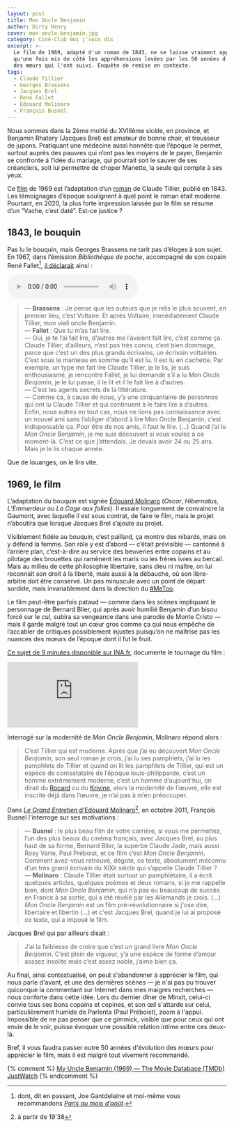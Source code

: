 ```yaml
---
layout: post
title: Mon Oncle Benjamin
author: Dirty Henry
cover: mon-oncle-benjamin.jpg
category: Ciné-Club moi j'vous dis
excerpt: >-
  Le film de 1969, adapté d'un roman de 1843, ne se laisse vraiment apprécier
  qu'une fois mis de côté les appréhensions levées par les 50 années d'évolution
  des mœurs qui l'ont suivi. Enquête de remise en contexte.
tags:
  - Claude Tillier
  - Georges Brassens
  - Jacques Brel
  - René Fallet
  - Édouard Molinaro
  - François Busnel
---
```


Nous sommes dans la 2ème moitié du XVIIIème sicèle, en province, et Benjamin
Rhatery (Jacques Brel) est amateur de bonne chair, et trousseur de jupons.
Pratiquant une médecine aussi honnête que l’époque le permet, surtout auprès des
pauvres qui n’ont pas les moyens de le payer, Benjamin se confronte à l’idée du
mariage, qui pourrait soit le sauver de ses créanciers, soit lui permettre de
choper Manette, la seule qui compte à ses yeux.

Ce [film][1] de 1969 est l’adaptation d’un [roman][2] de Claude Tillier, publié
en 1843. Les témoignages d’époque soulignent à quel point le roman était
moderne. Pourtant, en 2020, la plus forte impression laissée par le film se
résume d’un “Vache, c’est daté”. Est-ce justice ?

## 1843, le bouquin

Pas lu le bouquin, mais Georges Brassens ne tarit pas d’éloges à son sujet. En
1967, dans l’émission _Bibliothèque de poche_, accompagné de son copain René
Fallet[^1], [il déclarait][3] ainsi :

<audio controls>
  <source src="/assets/audio/brassens-fallet-mon-oncle-benjamin.mp3" type="audio/mpeg">
  Your browser does not support the audio element.
</audio>

> — **Brassens** : Je pense que les auteurs que je relis le plus souvent, en
> premier lieu, c’est Voltaire. Et après Voltaire, immédiatement Claude Tillier,
> mon vieil oncle Benjamin.  
> — **Fallet** : Que tu m’as fait lire.  
> — Oui, je te l’ai fait lire, d’autres me l’avaient fait lire, c’est comme ça.
> Claude Tillier, d’ailleurs, n’est pas très connu, c’est bien dommage, parce
> que c’est un des plus grands écrivains, un écrivain voltairien. C’est sous le
> manteau en somme qu’il est lu. Il est lu en cachette. Par exemple, un type me
> fait lire Claude Tillier, je le lis, je suis enthousiasmé, je rencontre
> Fallet, je lui demande s’il a lu _Mon Oncle Benjamin_, je le lui passe, il le
> lit et il le fait lire à d’autres.  
> — C’est les agents secrets de la littérature.  
> — Comme ça, à cause de nous, y’a une cinquantaine de personnes qui ont lu
> Claude Tillier et qui continuent à le faire lire à d’autres. Enfin, nous
> autres en tout cas, nous ne lions pas connaissance avec un nouvel ami sans
> l’obliger d’abord à lire Mon Oncle Benjamin, c’est indispensable ça. Pour être
> de nos amis, il faut le lire. (…) Quand j’ai lu _Mon Oncle Benjamin_, je me
> suis découvert si vous voulez à ce moment-là. C’est ce que j’attendais. Je
> devais avoir 24 ou 25 ans. Mais je le lis chaque année.

Que de louanges, on le lira vite.

## 1969, le film

L’adaptation du bouquin est signée [Édouard Molinaro][4] (_Oscar_, _Hibernatus_,
_L’Emmerdeur_ ou _La Cage aux folles_). Il essaie longuement de convaincre la
Gaumont, avec laquelle il est sous contrat, de faire le film, mais le projet
n’aboutira que lorsque Jacques Brel s’ajoute au projet.

Visiblement fidèle au bouquin, c’est paillard, ça montre des nibards, mais on y
défend la femme. Son rôle y est d’abord — c’était prévisible — cantonné à
l’arrière plan, c’est-à-dire au service des beuveries entre copains et au
pilotage des brouettes qui ramènent les maris ou les frères ivres au bercail.
Mais au milieu de cette philosophie libertaire, sans dieu ni maître, on lui
reconnaît son droit à la liberté, mais aussi à la débauche, où son libre-arbitre
doit être conservé. Un pas minuscule avec un point de départ sordide, mais
invariablement dans la direction du [#MeToo][5].

Le film peut-être parfois pataud — comme dans les scènes impliquant le
personnage de Bernard Blier, qui après avoir humilié Benjamin d’un bisou forcé
sur le cul, subira sa vengeance dans une parodie de Monte Cristo — mais il garde
malgré tout un cœur gros comme ça qui nous empêche de l’accabler de critiques
possiblement injustes puisqu’on ne maîtrise pas les nuances des mœurs de
l’époque dont il fut le fruit.

[Ce sujet de 9 minutes disponible sur INA.fr][6], documente le tournage du
film :

<div class="buckygem-youtube-tag">
  <div class="embed-responsive embed-responsive-16by9">
    <iframe frameborder='0' marginheight ='0' marginwidth='0' scrolling ='no' src='https://player.ina.fr/player/embed/I00003637/1/1b0bd203fbcd702f9bc9b10ac3d0fc21/wide/1' allowfullscreen></iframe>
  </div>
</div>

Interrogé sur la modernité de _Mon Oncle Benjamin_, Molinaro répond alors :

> C’est Tillier qui est moderne. Après que j’ai eu découvert _Mon Oncle
> Benjamin_, son seul roman je crois, j’ai lu ses pamphlets, j’ai lu les
> pamphlets de Tillier et quand on lit les pamphlets de Tillier, qui est un
> espèce de contestataire de l’époque louis-philipparde, c’est un homme
> extrêmement moderne, c’est un homme d’aujourd’hui, on dirait du [Rocard][7] ou
> du [Krivine][8], alors la modernité de l’œuvre, elle est inscrite déjà dans
> l’œuvre, je n’ai pas à m’en préoccuper.

Dans [_Le Grand Entretien_ d’Edouard Molinaro][9][^2], en octobre 2011, François
Busnel l'interroge sur ses motivations :

> — **Busnel** : le plus beau film de votre carrière, si vous me permettez, l’un
> des plus beaux du cinéma français, avec Jacques Brel, au plus haut de sa
> forme, Bernard Blier, la superbe Claude Jade, mais aussi Rosy Varte, Paul
> Préboist, et ce film c’est _Mon Oncle Benjamin_. Comment avez-vous retrouvé,
> dégoté, ce texte, absolument méconnu d’un très grand écrivain du XIXè siècle
> qui s’appelle Claude Tillier ?  
> — **Molinaro** : Claude Tillier était surtout un pamphlétaire, il a écrit
> quelques articles, quelques poèmes et deux romans, si je me rappelle bien,
> dont _Mon Oncle Benjamin_, qui n’a pas eu beaucoup de succès en France à sa
> sortie, qui a été révélé par les Allemands je crois. (...) _Mon Oncle
> Benjamin_ est un film pré-révolutionnaire si j'ose dire, libertaire et
> libertin (...) et c'est Jacques Brel, quand je lui ai proposé ce texte, qui a
> imposé le film.

Jacques Brel qui par ailleurs disait :

> J’ai la faiblesse de croire que c’est un grand livre _Mon Oncle Benjamin_.
> C’est plein de vigueur, y’a une espèce de forme d’amour asssez insolite mais
> c’est assez noble, j’aime bien ça.

Au final, ainsi contextualisé, on peut s'abandonner à apprécier le film, qui
nous parle d'avant, et une des dernières scènes — je n'ai pas pu trouver
quiconque la commentant sur Internet dans mes maigres recherches — nous conforte
dans cette idée. Lors du dernier dîner de Minxit, celui-ci convie tous ses bons
copains et copines, et son œil s'attarde sur celui, particulièrement humide de
Parlenta (Paul Préboist), zoom à l'appui. Impossible de ne pas penser que ce
gimmick, visible que pour ceux qui ont envie de le voir, puisse évoquer une
possible relation intime entre ces deux-là.

Bref, il vous faudra passer outre 50 années d'évolution des mœurs pour apprécier
le film, mais il est malgré tout vivement recommandé.

{% comment %}
[My Uncle Benjamin (1969) — The Movie Database (TMDb)](https://www.themoviedb.org/movie/2373-mon-oncle-benjamin)
[JustWatch](https://www.justwatch.com/fr/film/mon-oncle-benjamin)
{% endcomment %}

[^1]:
    dont, dit en passant, Joe Gantdelaine et moi-même vous recommandons [_Paris
    au mois d’août_][10].

[^2]: à partir de 19'38

[1]: https://fr.wikipedia.org/wiki/Mon_oncle_Benjamin_(film,_1969)
[2]: https://fr.wikipedia.org/wiki/Mon_oncle_Benjamin
[3]:
  https://madelen.ina.fr/programme/les-livres-de-ma-vie-georges-brassens-et-rene-fallet
[4]: https://fr.wikipedia.org/wiki/Édouard_Molinaro
[5]: https://fr.wikipedia.org/wiki/Mouvement_MeToo
[6]:
  https://www.ina.fr/video/I00003637/jacques-brel-mon-oncle-benjamin-video.html
[7]: https://fr.wikipedia.org/wiki/Michel_Rocard
[8]: https://fr.wikipedia.org/wiki/Alain_Krivine
[9]:
  https://www.franceinter.fr/emissions/le-grand-entretien/le-grand-entretien-19-octobre-2011
[10]: https://www.babelio.com/livres/Fallet-Paris-au-mois-daout/21905
